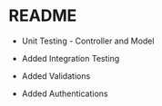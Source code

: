 # README

* Unit Testing - Controller and Model

* Added Integration Testing

* Added Validations

* Added Authentications
